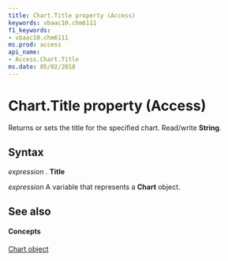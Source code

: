 ```yaml
---
title: Chart.Title property (Access)
keywords: vbaac10.chm6111
f1_keywords:
- vbaac10.chm6111
ms.prod: access
api_name:
- Access.Chart.Title
ms.date: 05/02/2018
---
```



# Chart.Title property (Access)

Returns or sets the title for the specified chart. Read/write **String**.


## Syntax

 _expression_ . **Title**

 _expression_ A variable that represents a **Chart** object.


## See also


#### Concepts


[Chart object](Access.Chart.md)